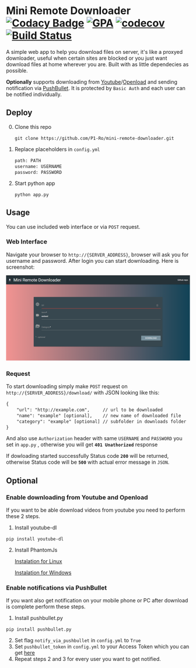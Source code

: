 # Mini Remote Downloader [![Codacy Badge](https://api.codacy.com/project/badge/Grade/661394942cb245c48732f46b255c33b3)](https://www.codacy.com/app/theglow666/mini-remote-downloader?utm_source=github.com&amp;utm_medium=referral&amp;utm_content=TheGlow666/mini-remote-downloader&amp;utm_campaign=Badge_Grade) [![GPA](https://codeclimate.com/github/P1-Ro/mini-remote-downloader.svg)](https://codeclimate.com/github/P1-Ro/mini-remote-downloader) [![codecov](https://codecov.io/gh/P1-Ro/mini-remote-downloader/branch/master/graph/badge.svg)](https://codecov.io/gh/P1-Ro/mini-remote-downloader) [![Build Status](https://travis-ci.org/P1-Ro/mini-remote-downloader.svg?branch=master)](https://travis-ci.org/P1-Ro/mini-remote-downloader) 
A simple web app to help you download files on server, it's like a proxyed downloader, useful when certain sites are blocked or you just want download files at home wherever you are.
Built with as little dependecies as possible.

**Optionally** supports downloading from [Youtube](http://youtube.com)/[Openload](https://openload.co/) and sending notification via [PushBullet](https://www.pushbullet.com).
It is protected by `Basic Auth` and each user can be notified individually.

## Deploy

0. Clone this repo
    ```
    git clone https://github.com/P1-Ro/mini-remote-downloader.git
    ```

1. Replace placeholders in `config.yml`
    ```
    path: PATH
    username: USERNAME
    password: PASSWORD
    ```
    
2. Start python app
    ```
    python app.py
    ```
    
## Usage

You can use included web interface or via `POST` request.

### Web Interface
Navigate your browser to `http://{SERVER_ADDRESS}`, browser will ask you for username and password. After login you can start downloading.
Here is screenshot: 

![Screenshot of web interface](https://github.com/P1-Ro/mini-remote-downloader/blob/master/screenshot.png)

### Request
To start downloading simply make `POST` request on `http://{SERVER_ADDRESS}/download/` with JSON looking like this:
```
{
    "url": "http://example.com",     // url to be downloaded
    "name": "example" [optional],    // new name of downloaded file
    "category": "example" [optional] // subfolder in downloads folder
}
``` 
And also use `Authorization` header with same `USERNAME` and `PASSWORD` you set in `app.py` , otherwise you will get **`401 Unathorized`** response

If dowloading started successfully Status code **`200`** will be returned, otherwise Status code will be **`500`** with actual error message in `JSON`.

## Optional

### Enable downloading from Youtube and Openload
If you want to be able download videos from youtube you need to perform these 2 steps.

 1) Install youtube-dl
 ```
 pip install youtube-dl
 ```
 2) Install PhantomJs
    
    [Instalation for Linux](https://gist.github.com/julionc/7476620)
    
    [Instalation for Windows](https://www.joecolantonio.com/2014/10/14/how-to-install-phantomjs/)
    
 ### Enable notifications via PushBullet
 If you want also get notification on your mobile phone or PC after download is complete perform these steps.
 
 1) Install pushbullet.py
 ```
 pip install pushbullet.py
 ``` 
 2) Set flag `notify_via_pushbullet` in `config.yml` to `True`
 3) Set `pushbullet_token` in `config.yml` to your Access Token which you can get [here](https://www.pushbullet.com/#settings)
 4) Repeat steps 2 and 3 for every user you want to get notified.
